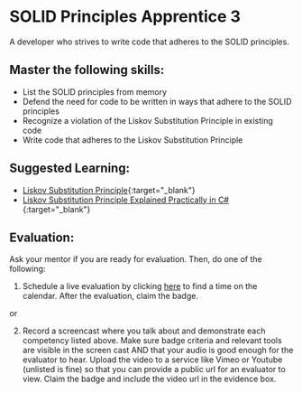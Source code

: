 # SOLID Principles Apprentice 3

A developer who strives to write code that adheres to the SOLID principles.

## Master the following skills:

- List the SOLID principles from memory
- Defend the need for code to be written in ways that adhere to the SOLID principles
- Recognize a violation of the Liskov Substitution Principle in existing code
- Write code that adheres to the Liskov Substitution Principle

## Suggested Learning:

- [Liskov Substitution Principle](https://www.youtube.com/watch?v=dJQMqNOC4Pc&list=PLZlA0Gpn_vH9kocFX7R7BAe_CvvOCO_p9&index=3){:target="\_blank"}
- [Liskov Substitution Principle Explained Practically in C#](https://www.youtube.com/watch?v=-3UXq2krhyw){:target="\_blank"}

## Evaluation:

Ask your mentor if you are ready for evaluation. Then, do one of the following:

1. Schedule a live evaluation by clicking [here](https://api.logro.io/widget/appointment/codex-evals/full-stack) to find a time on the calendar. After the evaluation, claim the badge.

or

2. Record a screencast where you talk about and demonstrate each competency listed above. Make sure badge criteria and relevant tools are visible in the screen cast AND that your audio is good enough for the evaluator to hear. Upload the video to a service like Vimeo or Youtube (unlisted is fine) so that you can provide a public url for an evaluator to view. Claim the badge and include the video url in the evidence box.
